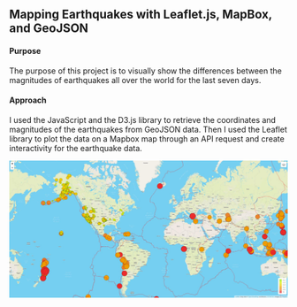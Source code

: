 ## Mapping Earthquakes with Leaflet.js, MapBox, and GeoJSON

#### Purpose

The purpose of this project is to visually show the differences between the magnitudes of earthquakes all over the world for the last seven days.

#### Approach

I  used the JavaScript and the D3.js library to retrieve the coordinates and magnitudes of the earthquakes from GeoJSON data. Then I used the Leaflet library to plot the data on a Mapbox map through an API request and create interactivity for the earthquake data.

<img src='resources/earthquake_challenge.png'>


